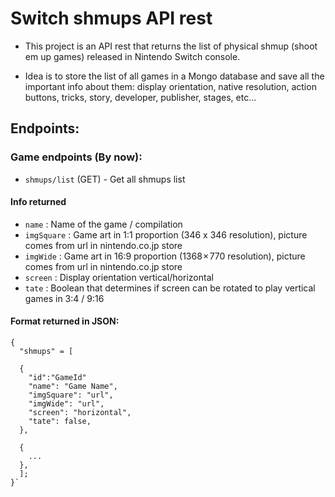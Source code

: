 # Switch shmups API rest

- This project is an API rest that returns the list of physical shmup (shoot em up games) released in Nintendo Switch console.

- Idea is to store the list of all games in a Mongo database and save all the important info about them: display orientation, native resolution, action buttons, tricks, story, developer, publisher, stages, etc...

## Endpoints:

### Game endpoints (By now):

- `shmups/list` (GET) - Get all shmups list

#### Info returned

- `name` : Name of the game / compilation
- `imgSquare` : Game art in 1:1 proportion (346 x 346 resolution), picture comes from url in nintendo.co.jp store
- `imgWide` : Game art in 16:9 proportion (1368 × 770 resolution), picture comes from url in nintendo.co.jp store
- `screen` : Display orientation vertical/horizontal
- `tate` : Boolean that determines if screen can be rotated to play vertical games in 3:4 / 9:16

#### Format returned in JSON:

```
{
  "shmups" = [

  {
    "id":"GameId"
    "name": "Game Name",
    "imgSquare": "url",
    "imgWide": "url",
    "screen": "horizontal",
    "tate": false,
  },

  {
    ...
  },
  ];
}`

```
